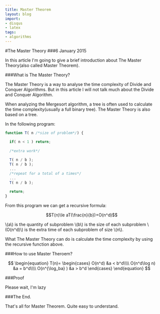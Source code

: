 ```yaml
---
title: Master Theorem
layout: blog
import:
- disqus
- latex
tags: 
- algorithms
---
```


#The Master Theory
###6 January 2015

In this article I'm going to give a brief introduction about The Master Theory(also called Master Theorem).

###What is The Master Theory?

The Master Theory is a way to analyse the time complexity of Divide and Conquer Algorithms. But in this article I will not talk much about the Divide and Conquer Algorithm.

When analyzing the Mergesort algorithm, a tree is often used to calculate the time complexity(usually a full binary tree). The Master Theory is also based on a tree.

In the following program:

```javascript
function T( n /*size of problem*/) {

  if( n < 1 ) return;
  
  /*extra work*/
  
  T( n / b );
  T( n / b );
  ...
  /*repeat for a total of a times*/
  ...
  T( n / b );
   
  return;
}
```

From this program we can get a recursive formula:

$$T(n)\le aT(\frac{n}{b})+O(n^d)$$

  \\(a\\) is the quantity of subproblem
  \\(b\\) is the size of each subproblem
  \\(O(n^d)\\) is the extra time of each subproblem of size \\(n\\). 

What The Master Theory can do is calculate the time complexity by using the recursive function above.

###How to use Master Theroem?

$$
\begin{equation}
  T(n)=
  \begin{cases}
    O(n^d) &a < b^d\\\\
    O(n^d\log n) &a = b^d\\\\
    O(n^{\log_ba} ) &a > b^d
  \end{cases}
\end{equation}
$$


###Proof

Please wait, I'm lazy

###The End.

That's all for Master Theorem. Quite easy to understand.
